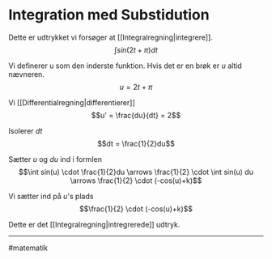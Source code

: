 # Integration med Substidution

Dette er udtrykket vi forsøger at [[Integralregning|integrere]].
$$\int sin(2t + \pi) dt$$

Vi definerer u som den inderste funktion. Hvis det er en brøk er $u$ altid nævneren.
$$u = 2t + \pi$$

Vi [[Differentialregning|differentierer]]
$$u' = \frac{du}{dt} = 2$$

Isolerer $dt$
$$dt = \frac{1}{2}du$$

Sætter $u$ og $du$ ind i formlen
$$\int sin(u) \cdot \frac{1}{2}du \arrows \frac{1}{2} \cdot \int sin(u) du \arrows \frac{1}{2} \cdot (-cos(u)+k)$$

Vi sætter ind på $u$'s plads
$$\frac{1}{2} \cdot (-cos(u)+k)$$

Dette er det [[Integralregning|intregrerede]] udtryk.

---
#matematik 